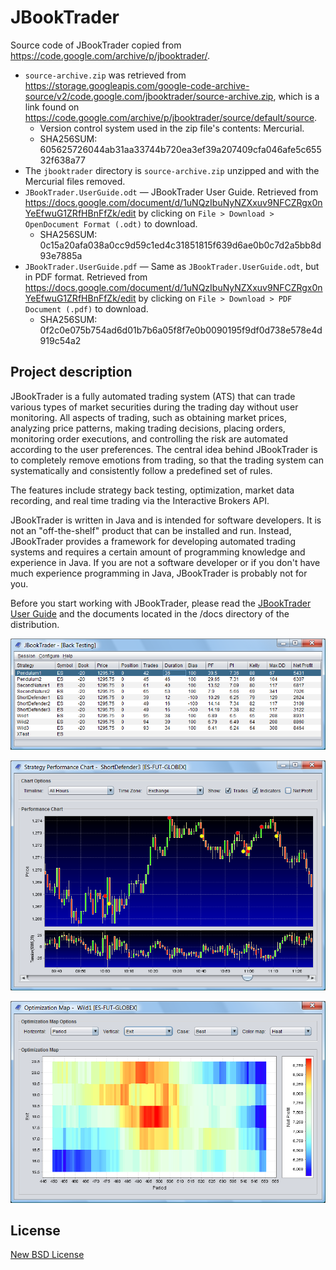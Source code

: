 # JBookTrader
Source code of JBookTrader copied from https://code.google.com/archive/p/jbooktrader/.

* `source-archive.zip` was retrieved from https://storage.googleapis.com/google-code-archive-source/v2/code.google.com/jbooktrader/source-archive.zip, which is a link found on https://code.google.com/archive/p/jbooktrader/source/default/source.
    * Version control system used in the zip file's contents: Mercurial.
    * SHA256SUM: 605625726044ab31aa33744b720ea3ef39a207409cfa046afe5c65532f638a77
* The `jbooktrader` directory is `source-archive.zip` unzipped and with the Mercurial files removed.
* `JBookTrader.UserGuide.odt` — JBookTrader User Guide.
    Retrieved from https://docs.google.com/document/d/1uNQzIbuNyNZXxuv9NFCZRgx0nYeEfwuG1ZRfHBnFfZk/edit by clicking on `File > Download > OpenDocument Format (.odt)` to download.
    * SHA256SUM: 0c15a20afa038a0cc9d59c1ed4c31851815f639d6ae0b0c7d2a5bb8d93e7885a
* `JBookTrader.UserGuide.pdf` — Same as `JBookTrader.UserGuide.odt`, but in PDF format.
    Retrieved from https://docs.google.com/document/d/1uNQzIbuNyNZXxuv9NFCZRgx0nYeEfwuG1ZRfHBnFfZk/edit by clicking on `File > Download > PDF Document (.pdf)` to download.
    * SHA256SUM: 0f2c0e075b754ad6d01b7b6a05f8f7e0b0090195f9df0d738e578e4d919c54a2


## Project description
JBookTrader is a fully automated trading system (ATS) that can trade various types of market securities during the trading day without user monitoring. All aspects of trading, such as obtaining market prices, analyzing price patterns, making trading decisions, placing orders, monitoring order executions, and controlling the risk are automated according to the user preferences. The central idea behind JBookTrader is to completely remove emotions from trading, so that the trading system can systematically and consistently follow a predefined set of rules.

The features include strategy back testing, optimization, market data recording, and real time trading via the Interactive Brokers API.

JBookTrader is written in Java and is intended for software developers. It is not an "off-the-shelf" product that can be installed and run. Instead, JBookTrader provides a framework for developing automated trading systems and requires a certain amount of programming knowledge and experience in Java. If you are not a software developer or if you don't have much experience programming in Java, JBookTrader is probably not for you.

Before you start working with JBookTrader, please read the [JBookTrader User Guide](./JBookTrader.UserGuide.pdf) and the documents located in the /docs directory of the distribution.

![Backtest](./images/backtest.png)

![Strategy Performance Chart](./images/chart.png)

![Optimization Map](./images/optMap2.png)


## License
[New BSD License](https://opensource.org/licenses/BSD-3-Clause)

